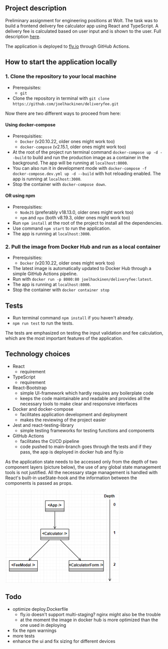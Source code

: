 ## Project description
Preliminary assignment for engineering positions at Wolt. The task was to build a frontend delivery fee calculator app using React and TypeScript. A delivery fee is calculated based on user input and is shown to the user. Full description [here](https://github.com/woltapp/engineering-summer-intern-2023/blob/main/README.md).

The application is deployed to [fly.io](https://falling-forest-2596.fly.dev/) through GitHub Actions.

## How to start the application locally

### 1. Clone the repository to your local machine
- Prerequisites:
  - `git`
- Clone the repository in terminal with `git clone https://github.com/joelhackinen/deliveryfee.git`

Now there are two different ways to proceed from here:
#### Using docker-compose
- Prerequisities:
  - `Docker` (v20.10.22, older ones might work too)
  - `docker-compose` (v2.15.1, older ones might work too)
- At the root of the project run terminal command `docker-compose up -d --build` to build and run the production image as a container in the background. The app will be running at `localhost:8000`.
- You can also run it in development mode with `docker-compose -f docker-compose.dev.yml up -d --build` with hot reloading enabled. The app is running at `localhost:3000`.
- Stop the container with `docker-compose down`.

#### OR using npm
- Prerequisities:
  - `NodeJS` (preferably v18.13.0, older ones might work too)
  - `npm` and `npx` (both v8.19.3, older ones might work too)
- Run `npm install` at the root of the project to install all the dependencies.
- Use command `npm start` to run the application.
- The app is running at `localhost:3000`.

### 2. Pull the image from Docker Hub and run as a local container
- Prerequisities:
  - `Docker` (v20.10.22, older ones might work too)
- The latest image is automatically updated to Docker Hub through a simple GitHub Actions pipeline.
- Run with `docker run -p 8000:80 joelhackinen/deliveryfee:latest`.
- The app is running at `localhost:8000`.
- Stop the container with `docker container stop`

## Tests
- Run terminal command `npm install` if you haven't already.
- `npm run test` to run the tests.

The tests are emphasized on testing the input validation and fee calculation, which are the most important features of the application. 

## Technology choices
- React
  - requirement
- TypeScript
  - requirement
- React-Bootstrap
  - simple UI-framework which hardly requires any boilerplate code
  - keeps the code maintainable and readable and provides all the necessary tools to make clear and responsive interfaces
- Docker and docker-compose
  - facilitates application development and deployment
  - makes the reviewing of the project easier
- Jest and react-testing-library
  - simple testing frameworks for testing functions and components
- GitHub Actions
  - facilitates the CI/CD pipeline
  - code pushed to main-branch goes through the tests and if they pass, the app is deployed in docker hub and fly.io

As the application state needs to be accessed only from the depth of two component layers (picture below), the use of any global state management tools is not justified. All the necessary stage management is handled with React's built-in useState-hook and the information between the components is passed as props.

![uml](./images/componentuml.PNG)

## Todo
- optimize deploy.Dockerfile
  - fly.io doesn't support multi-staging? nginx might also be the trouble
  - at the moment the image in docker hub is more optimized than the one used in deploying
- fix the npm warnings
- more tests
- enhance the ui and fix sizing for different devices